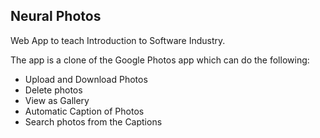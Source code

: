 ## Neural Photos

Web App to teach Introduction to Software Industry.

The app is a clone of the Google Photos app which can do the following:
- Upload and Download Photos
- Delete photos
- View as Gallery
- Automatic Caption of Photos
- Search photos from the Captions
